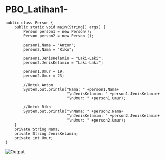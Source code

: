 # PBO_Latihan1-

    public class Person {
        public static void main(String[] args) {
            Person person1 = new Person();
            Person person2 = new Person ();

            person1.Nama = "Anton";
            person2.Nama = "Riko";

            person1.JenisKelamin = "Laki-Laki";
            person2.JenisKelamin = "Laki-Laki";

            person1.Umur = 19;
            person2.Umur = 23;

            //Untuk Anton
            System.out.println("Nama: " +person1.Nama+
                               "\nJenisKelamin: " +person1.JenisKelamin+
                               "\nUmur: " +person1.Umur);

            //Untuk Riko
            System.out.println("\nNama: " +person2.Nama+
                               "\nJenisKelamin: " +person2.JenisKelamin+
                               "\nUmur: " +person2.Umur);
        }
        private String Nama;
        private String JenisKelamin;
        private int Umur;
    }


![Output](https://user-images.githubusercontent.com/115134383/197168466-6ee4e4b9-67e4-49d1-b050-50037a036308.png)
